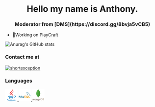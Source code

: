 
<h1 align="center">Hello my name is Anthony.</h1>
<h3 align="center">Moderator from [DMS](https://discord.gg/8bvja5vCB5) </h3>

 - 📡Working on PlayCraft

![Anurag's GitHub stats](https://github-readme-stats.vercel.app/api?username=shortexception&show_icons=true&theme=dark)
 <h3 align="left">Contact me at</h3>
<a href="https://twitter.com/shortexception" target="blank"><img align="center" src="https://raw.githubusercontent.com/rahuldkjain/github-profile-readme-generator/master/src/images/icons/Social/twitter.svg" alt="shortexception" height="30" width="40"/></a>

<h3 align="left">Languages</h3> 
<a href="https://www.java.com" target="_blank"> <img src="https://raw.githubusercontent.com/devicons/devicon/master/icons/java/java-original.svg" alt="java" width="40" height="40"/> </a>
<a href="https://www.mysql.com/" target="_blank"> <img src="https://raw.githubusercontent.com/devicons/devicon/master/icons/mysql/mysql-original-wordmark.svg" alt="mysql" width="40" height="40"/> </a>
<a href="https://www.mongodb.com/" target="_blank"> <img src="https://raw.githubusercontent.com/devicons/devicon/master/icons/mongodb/mongodb-original-wordmark.svg" alt="mongodb" width="40" height="40"/> </a>
